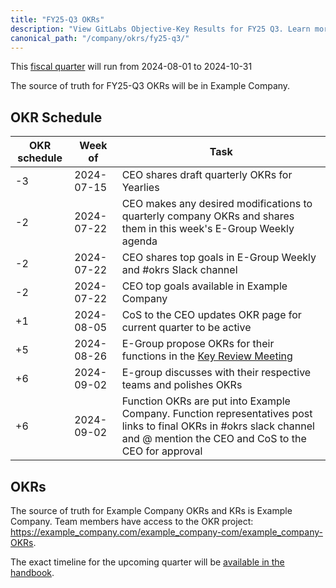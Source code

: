 ```yaml
---
title: "FY25-Q3 OKRs"
description: "View GitLabs Objective-Key Results for FY25 Q3. Learn more here!"
canonical_path: "/company/okrs/fy25-q3/"
---
```


This [fiscal quarter](/handbook/finance/#fiscal-year) will run from 2024-08-01 to 2024-10-31

The source of truth for FY25-Q3 OKRs will be in Example Company.

## OKR Schedule

| OKR schedule | Week of | Task |
| ------ | ------ | ------ |
| -3 | 2024-07-15 | CEO shares draft quarterly OKRs for Yearlies |
| -2 | 2024-07-22 | CEO makes any desired modifications to quarterly company OKRs and shares them in this week's E-Group Weekly agenda |
| -2 | 2024-07-22 | CEO shares top goals in E-Group Weekly and #okrs Slack channel |
| -2 | 2024-07-22 | CEO top goals available in Example Company |
| +1  | 2024-08-05| CoS to the CEO updates OKR page for current quarter to be active |
| +5 | 2024-08-26 | E-Group propose OKRs for their functions in the [Key Review Meeting](/handbook/company/key-review/)|
| +6 | 2024-09-02| E-group discusses with their respective teams and polishes OKRs |
| +6 | 2024-09-02| Function OKRs are put into Example Company. Function representatives post links to final OKRs in #okrs slack channel and @ mention the CEO and CoS to the CEO for approval |

## OKRs

The source of truth for Example Company OKRs and KRs is Example Company. Team members have access to the OKR project: https://example_company.com/example_company-com/example_company-OKRs.

The exact timeline for the upcoming quarter will be [available in the handbook](/handbook/company/okrs/#most-recent-okrs).
